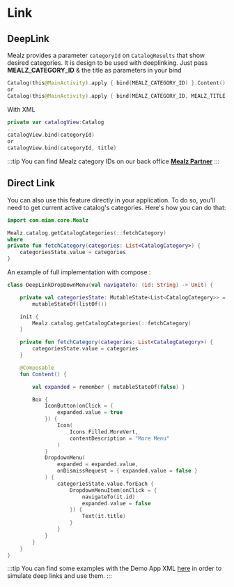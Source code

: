 # Link

## DeepLink
Mealz provides a parameter `categoryId` on `CatalogResults` that show desired categories.
It is design to be used with deeplinking.
Just pass **MEALZ_CATEGORY_ID** & the title as parameters in your bind

```kotlin
Catalog(this@MainActivity).apply { bind(MEALZ_CATEGORY_ID) }.Content()
or 
Catalog(this@MainActivity).apply { bind(MEALZ_CATEGORY_ID, MEALZ_TITLE) }.Content()
```

With XML

```kotlin
private var catalogView:Catalog
...
catalogView.bind(categoryId)
or
catalogView.bind(categoryId, title)
```

:::tip
You can find Mealz category IDs on our back office <a target="https://partners.miam.tech/" href='https://partners.miam.tech/'> **Mealz Partner**</a>
:::

## Direct Link

You can also use this feature directly in your application.
To do so, you'll need to get current active catalog's categories.
Here's how you can do that:

```kotlin
import com.miam.core.Mealz

Mealz.catalog.getCatalogCategories(::fetchCategory)
where
private fun fetchCategory(categories: List<CatalogCategory>) {
    categoriesState.value = categories
}
```

An example of full implementation with compose :

```kotlin
class DeepLinkDropDownMenu(val navigateTo: (id: String) -> Unit) {

    private val categoriesState: MutableState<List<CatalogCategory>> =
        mutableStateOf(listOf())

    init {
        Mealz.catalog.getCatalogCategories(::fetchCategory)
    }

    private fun fetchCategory(categories: List<CatalogCategory>) {
        categoriesState.value = categories
    }

    @Composable
    fun Content() {

        val expanded = remember { mutableStateOf(false) }

        Box {
            IconButton(onClick = {
                expanded.value = true
            }) {
                Icon(
                    Icons.Filled.MoreVert,
                    contentDescription = "More Menu"
                )
            }
            DropdownMenu(
                expanded = expanded.value,
                onDismissRequest = { expanded.value = false }
            ) {
                categoriesState.value.forEach {
                    DropdownMenuItem(onClick = {
                        navigateTo(it.id)
                        expanded.value = false
                    }) {
                        Text(it.title)
                    }
                }
            }
        }
    }
}
```

:::tip
You can find some examples with the Demo App XML <a target="https://github.com/miamtech/android-demo-app-xml/docs/deep_links.md" href='https://github.com/miamtech/android-demo-app-xml/docs/deep_links.md'>here</a> in order to simulate deep links and use them.
:::